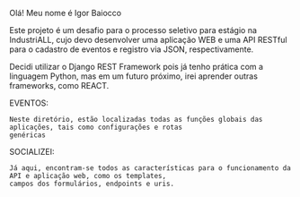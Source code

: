 Olá! Meu nome é Igor Baiocco

Este projeto é um desafio para o processo seletivo para estágio na IndustriALL, cujo devo desenvolver uma aplicação WEB
e uma API RESTful para o cadastro de eventos e registro via JSON, respectivamente. 

Decidi utilizar o Django REST Framework pois já tenho prática com a linguagem Python, mas em um futuro próximo, irei 
aprender outras frameworks, como REACT.

EVENTOS:

    Neste diretório, estão localizadas todas as funções globais das aplicações, tais como configurações e rotas 
    genéricas

SOCIALIZEI:

    Já aqui, encontram-se todos as características para o funcionamento da API e aplicação web, como os templates, 
    campos dos formulários, endpoints e uris.